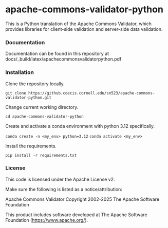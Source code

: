 # apache-commons-validator-python
This is a Python translation of the Apache Commons Validator, which provides libraries for client-side validation and server-side data validation. 

### Documentation
Documentation can be found in this repository at docs/_build/latex/apachecommonsvalidatorpython.pdf

### Installation

Clone the repository locally. 

`git clone https://github.coecis.cornell.edu/sn523/apache-commons-validator-python.git`

Change current working directory. 

`cd apache-commons-validator-python`

Create and activate a conda environment with python 3.12 specifically. 

`conda create -n <my_env> python=3.12`
`conda activate <my_env>`

Install the requirements. 

`pip install -r requirements.txt`

### License
This code is licensed under the Apache License v2.

Make sure the following is listed as a notice/attribution:

Apache Commons Validator
Copyright 2002-2025 The Apache Software Foundation

This product includes software developed at
The Apache Software Foundation (https://www.apache.org/).

